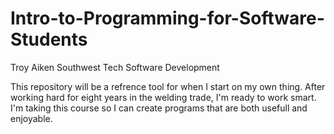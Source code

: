 # Intro-to-Programming-for-Software-Students
Troy Aiken
Southwest Tech
Software Development

This repository will be a refrence tool for when I start on my own thing.
After working hard for eight years in the welding trade, I'm ready to work smart.
I'm taking this course so I can create programs that are both usefull and enjoyable.

